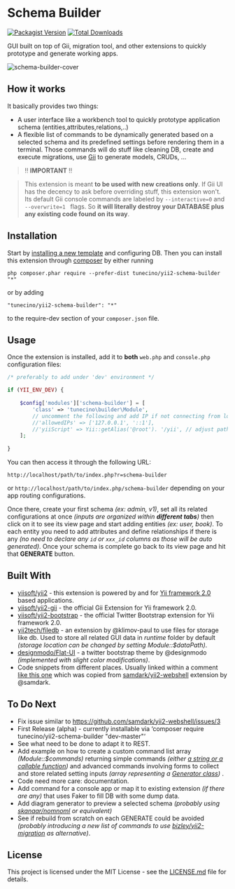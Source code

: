 Schema Builder
==============
[![Packagist Version](https://img.shields.io/packagist/v/tunecino/yii2-schema-builder.svg?style=flat-square)](https://packagist.org/packages/tunecino/yii2-nested-rest)
[![Total Downloads](https://img.shields.io/packagist/dt/tunecino/yii2-schema-builder.svg?style=flat-square)](https://packagist.org/packages/tunecino/yii2-nested-rest)

GUI built on top of Gii, migration tool, and other extensions to quickly prototype and generate working apps.

![schema-builder-cover](https://user-images.githubusercontent.com/5133397/26989909-c72f10f8-4d4c-11e7-897f-0a8d06000d46.png)


How it works 
------------
It basically provides two things:

 - A user interface like a workbench tool to quickly prototype application schema (entities,attributes,relations,..)
 - A flexible list of commands to be dynamically generated based on a selected schema and its predefined settings before rendering them in a terminal. Those commands will do stuff like cleaning DB, create and execute migrations, use [Gii](https://github.com/yiisoft/yii2-gii) to generate models, CRUDs, ...


> :bangbang: **IMPORTANT** :bangbang: 

> This extension is meant **to be used with new creations only**. If Gii UI has the decency to ask before overriding stuff, this extension won't. Its default Gii console commands are labeled by  `--interactive=0` and `--overwrite=1 ` flags. So **it will literally destroy your DATABASE plus any existing code found on its way**.


 Installation
------------

Start by [installing a new template](http://www.yiiframework.com/doc-2.0/guide-start-installation.html) and configuring DB. Then you can install this extension through [composer](http://getcomposer.org/download/) by either running

```
php composer.phar require --prefer-dist tunecino/yii2-schema-builder "*"
```

or by adding

```
"tunecino/yii2-schema-builder": "*"
```

to the require-dev section of your `composer.json` file.


Usage
-----

Once the extension is installed, add it to **both** `web.php` and `console.php` configuration files:

```php
/* preferably to add under 'dev' environment */

if (YII_ENV_DEV) {
   
    $config['modules']['schema-builder'] = [
        'class' => 'tunecino\builder\Module',
        // uncomment the following and add IP if not connecting from localhost.
        //'allowedIPs' => ['127.0.0.1', '::1'],
        //'yiiScript' => Yii::getAlias('@root'). '/yii', // adjust path to point to your ./yii script
    ];
    
}
```

You can then access it through the following URL:
```
http://localhost/path/to/index.php?r=schema-builder
```
or `http://localhost/path/to/index.php/schema-builder` depending on your app routing configurations.

Once there, create your first schema *(ex: admin, v1)*, set all its related configurations at once *(inputs are organized within **different tabs**)* then click on it to see its view page and start adding entities *(ex: user, book)*. To each entity you need to add attributes and define relationships if there is any *(no need to declare any  `id` or `xxx_id`  columns as those will be auto generated)*. Once your schema is complete go back to its view page and hit that **GENERATE** button.

 Built With
------------

 - [yiisoft/yii2](https://github.com/yiisoft/yii2)  -  this extension is powered by and for [Yii framework 2.0](http://www.yiiframework.com/) based applications.
 - [yiisoft/yii2-gii](https://github.com/yiisoft/yii2-gii) - the official Gii Extension for Yii framework 2.0.
 - [yiisoft/yii2-bootstrap](https://github.com/yiisoft/yii2-bootstrap) - the official Twitter Bootstrap extension for Yii framework 2.0.
 - [yii2tech/filedb](https://github.com/yii2tech/filedb) - an extension by @klimov-paul to use files for storage like db. Used to store all related GUI data in *runtime* folder by default *(storage location can be changed by setting Module::$dataPath)*.
 - [designmodo/Flat-UI](https://github.com/designmodo/Flat-UI) - a twitter bootstrap theme by @designmodo *(implemented with slight color modifications)*.
 - Code snippets from different places. Usually linked within a comment [like this one](https://github.com/tunecino/yii2-schema-builder/blob/f56d61bbcfdd94d243002e1716b9a517a3d7791a/controllers/DefaultController.php#L299) which was copied from [samdark/yii2-webshell](https://github.com/samdark/yii2-webshell) extension by @samdark.


To Do Next
-----
 
 - Fix issue similar to https://github.com/samdark/yii2-webshell/issues/3
 - First Release (alpha) - currently installable via ‘composer require tunecino/yii2-schema-builder "dev-master"‘
 - See what need to be done to adapt it to REST.
 - Add example on how to create a custom command list array *(Module::$commands)* returning simple commands *(either [a string or a callable function](https://github.com/tunecino/yii2-schema-builder/blob/f56d61bbcfdd94d243002e1716b9a517a3d7791a/models/Schema.php#L53))* and advanced commands involving forms to collect and store related setting inputs *(array representing a [Generator class](https://github.com/tunecino/yii2-schema-builder/blob/f56d61bbcfdd94d243002e1716b9a517a3d7791a/Module.php#L56))* .
 - Code need more care: documentation.
 - Add command for a console app or map it to existing extension *(if there are any)* that uses Faker to fill DB with some dump data.
 - Add diagram generator to preview a selected schema *(probably using [skanaar/nomnoml](https://github.com/skanaar/nomnoml) or equivalent)*
 - See if rebuild from scratch on each GENERATE could be avoided *(probably introducing a new list of commands to use [bizley/yii2-migration](https://github.com/bizley/yii2-migration) as alternative)*.

License
------------
This project is licensed under the MIT License - see the [LICENSE.md](https://raw.githubusercontent.com/tunecino/yii2-schema-builder/master/LICENSE.md) file for details.
